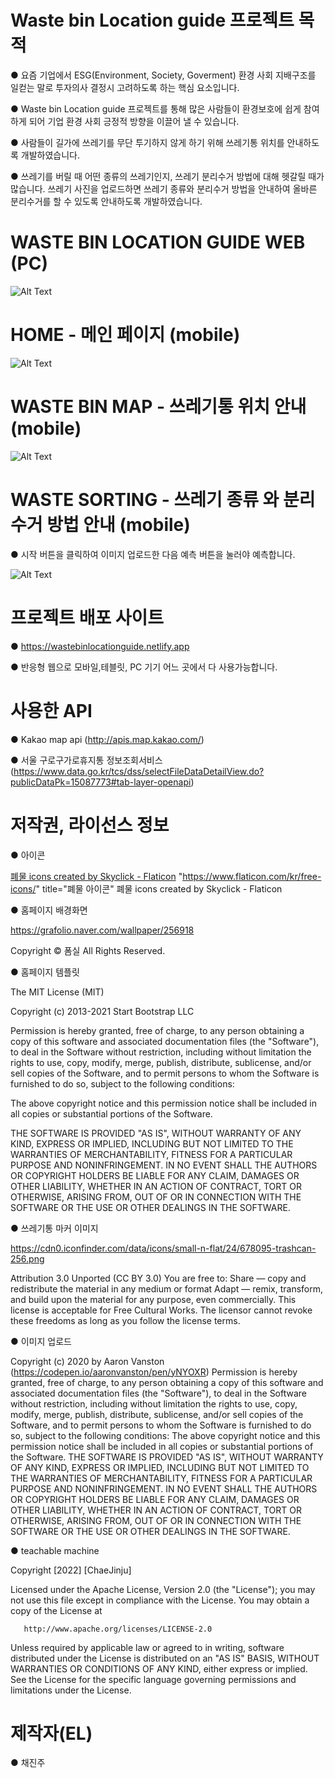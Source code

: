 # Waste bin Location guide 프로젝트 목적

● 요즘 기업에서 ESG(Environment, Society, Goverment) 환경 사회 지배구조를 일컫는 말로 투자의사 결정시 고려하도록 하는 핵심 요소입니다.

● Waste bin Location guide 프로젝트를 통해 많은 사람들이 환경보호에 쉽게 참여하게 되어 기업 환경 사회 긍정적 방향을 이끌어 낼 수 있습니다.

● 사람들이 길가에 쓰레기를 무단 투기하지 않게 하기 위해 쓰레기통 위치를 안내하도록 개발하였습니다.

● 쓰레기를 버릴 때 어떤 종류의 쓰레기인지, 쓰레기 분리수거 방법에 대해 헷갈릴 때가 많습니다. 쓰레기 사진을 업로드하면 쓰레기 종류와 분리수거 방법을 안내하여 올바른 분리수거를 할 수 있도록 안내하도록 개발하였습니다.

# WASTE BIN LOCATION GUIDE WEB (PC)

![Alt Text](https://github.com/pearl-chae/Waste-bin-location-web/blob/1fafc17be063a4660ff5d14db5313ba7f838550f/test/PC.jpg)

# HOME - 메인 페이지 (mobile)

![Alt Text](https://github.com/pearl-chae/Waste-bin-location-web/blob/0bbbfb974d6278969f51a083bba62fade51b2870/test/mobile_home.gif)

# WASTE BIN MAP - 쓰레기통 위치 안내 (mobile)

![Alt Text](https://github.com/pearl-chae/Waste-bin-location-web/blob/0bbbfb974d6278969f51a083bba62fade51b2870/test/mobile_map.gif)

# WASTE SORTING - 쓰레기 종류 와 분리수거 방법 안내 (mobile)

● 시작 버튼을 클릭하여 이미지 업로드한 다음 예측 버튼을 눌러야 예측합니다.

![Alt Text](https://github.com/pearl-chae/Waste-bin-location-web/blob/0bbbfb974d6278969f51a083bba62fade51b2870/test/mobile_sorting.gif)

# 프로젝트 배포 사이트

● https://wastebinlocationguide.netlify.app

● 반응형 웹으로 모바일,테블릿, PC 기기 어느 곳에서 다 사용가능합니다.

# 사용한 API

● Kakao map api (http://apis.map.kakao.com/)

● 서울 구로구가로휴지통 정보조회서비스 (https://www.data.go.kr/tcs/dss/selectFileDataDetailView.do?publicDataPk=15087773#tab-layer-openapi)

# 저작권, 라이선스 정보

● 아이콘

<a href="https://www.flaticon.com/kr/free-icons/" title="폐물 아이콘">폐물 icons created by Skyclick - Flaticon</a>
"https://www.flaticon.com/kr/free-icons/" title="폐물 아이콘"
폐물 icons created by Skyclick - Flaticon

● 홈페이지 배경화면

https://grafolio.naver.com/wallpaper/256918

Copyright © 폼실 All Rights Reserved.

● 홈페이지 템플릿

The MIT License (MIT)

Copyright (c) 2013-2021 Start Bootstrap LLC

Permission is hereby granted, free of charge, to any person obtaining a copy
of this software and associated documentation files (the "Software"), to deal
in the Software without restriction, including without limitation the rights
to use, copy, modify, merge, publish, distribute, sublicense, and/or sell
copies of the Software, and to permit persons to whom the Software is
furnished to do so, subject to the following conditions:

The above copyright notice and this permission notice shall be included in
all copies or substantial portions of the Software.

THE SOFTWARE IS PROVIDED "AS IS", WITHOUT WARRANTY OF ANY KIND, EXPRESS OR
IMPLIED, INCLUDING BUT NOT LIMITED TO THE WARRANTIES OF MERCHANTABILITY,
FITNESS FOR A PARTICULAR PURPOSE AND NONINFRINGEMENT. IN NO EVENT SHALL THE
AUTHORS OR COPYRIGHT HOLDERS BE LIABLE FOR ANY CLAIM, DAMAGES OR OTHER
LIABILITY, WHETHER IN AN ACTION OF CONTRACT, TORT OR OTHERWISE, ARISING FROM,
OUT OF OR IN CONNECTION WITH THE SOFTWARE OR THE USE OR OTHER DEALINGS IN
THE SOFTWARE.

● 쓰레기통 마커 이미지

https://cdn0.iconfinder.com/data/icons/small-n-flat/24/678095-trashcan-256.png

Attribution 3.0 Unported (CC BY 3.0)
You are free to:
Share — copy and redistribute the material in any medium or format
Adapt — remix, transform, and build upon the material
for any purpose, even commercially.
This license is acceptable for Free Cultural Works.
The licensor cannot revoke these freedoms as long as you follow the license terms.

● 이미지 업로드

Copyright (c) 2020 by Aaron Vanston (https://codepen.io/aaronvanston/pen/yNYOXR)
Permission is hereby granted, free of charge, to any person obtaining a copy of this software and associated documentation files (the "Software"), to deal in the Software without restriction, including without limitation the rights to use, copy, modify, merge, publish, distribute, sublicense, and/or sell copies of the Software, and to permit persons to whom the Software is furnished to do so, subject to the following conditions:
The above copyright notice and this permission notice shall be included in all copies or substantial portions of the Software.
THE SOFTWARE IS PROVIDED "AS IS", WITHOUT WARRANTY OF ANY KIND, EXPRESS OR IMPLIED, INCLUDING BUT NOT LIMITED TO THE WARRANTIES OF MERCHANTABILITY, FITNESS FOR A PARTICULAR PURPOSE AND NONINFRINGEMENT. IN NO EVENT SHALL THE AUTHORS OR COPYRIGHT HOLDERS BE LIABLE FOR ANY CLAIM, DAMAGES OR OTHER LIABILITY, WHETHER IN AN ACTION OF CONTRACT, TORT OR OTHERWISE, ARISING FROM, OUT OF OR IN CONNECTION WITH THE SOFTWARE OR THE USE OR OTHER DEALINGS IN THE SOFTWARE.

● teachable machine

Copyright [2022] [ChaeJinju]

Licensed under the Apache License, Version 2.0 (the "License");
you may not use this file except in compliance with the License.
You may obtain a copy of the License at

       http://www.apache.org/licenses/LICENSE-2.0

Unless required by applicable law or agreed to in writing, software
distributed under the License is distributed on an "AS IS" BASIS,
WITHOUT WARRANTIES OR CONDITIONS OF ANY KIND, either express or implied.
See the License for the specific language governing permissions and
limitations under the License.

# 제작자(EL)

● 채진주
